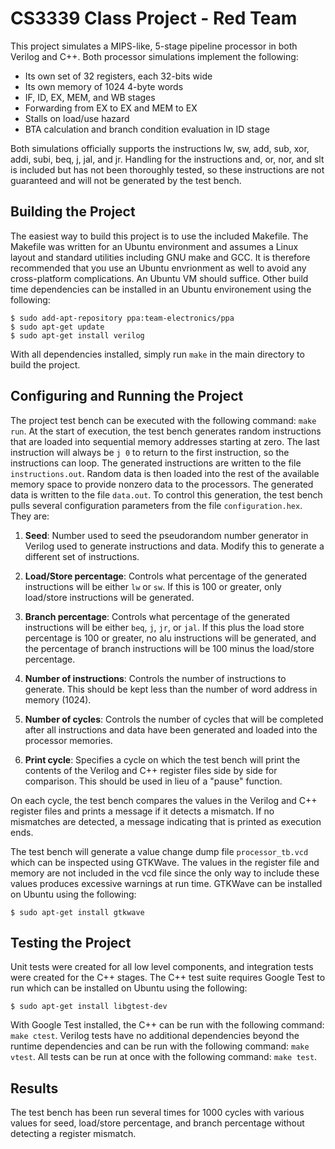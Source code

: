 # CS3339 Class Project - Red Team

This project simulates a MIPS-like, 5-stage pipeline processor in both Verilog and C++. Both processor simulations implement the following:

* Its own set of 32 registers, each 32-bits wide
* Its own memory of 1024 4-byte words
* IF, ID, EX, MEM, and WB stages
* Forwarding from EX to EX and MEM to EX
* Stalls on load/use hazard
* BTA calculation and branch condition evaluation in ID stage

Both simulations officially supports the instructions lw, sw, add, sub, xor, addi, subi, beq, j, jal, and jr. Handling for the instructions and, or, nor, and slt is included but has not been thoroughly tested, so these instructions are not guaranteed and will not be generated by the test bench.

## Building the Project

The easiest way to build this project is to use the included Makefile. The Makefile was written for an Ubuntu environment and assumes a Linux layout and standard utilities including GNU make and GCC. It is therefore recommended that you use an Ubuntu envrionment as well to avoid any cross-platform complications. An Ubuntu VM should suffice. Other build time dependencies can be installed in an Ubuntu environement using the following:

```
$ sudo add-apt-repository ppa:team-electronics/ppa
$ sudo apt-get update
$ sudo apt-get install verilog
```

With all dependencies installed, simply run `make` in the main directory to build the project.

## Configuring and Running the Project

The project test bench can be executed with the following command: `make run`. At the start of execution, the test bench generates random instructions that are loaded into sequential memory addresses starting at zero. The last instruction will always be `j 0` to return to the first instruction, so the instructions can loop. The generated instructions are written to the file `instructions.out`. Random data is then loaded into the rest of the available memory space to provide nonzero data to the processors. The generated data is written to the file `data.out`. To control this generation, the test bench pulls several configuration parameters from the file `configuration.hex`. They are:

1. **Seed**: Number used to seed the pseudorandom number generator in Verilog used to generate instructions and data. Modify this to generate a different set of instructions.
  
2. **Load/Store percentage**: Controls what percentage of the generated instructions will be either `lw` or `sw`. If this is 100 or greater, only load/store instructions will be generated.
  
3. **Branch percentage**: Controls what percentage of the generated instructions will be either `beq`, `j`, `jr`, or `jal`. If this plus the load store percentage is 100 or greater, no alu instructions will be generated, and the percentage of branch instructions will be 100 minus the load/store percentage.

4. **Number of instructions**: Controls the number of instructions to generate. This should be kept less than the number of word address in memory (1024).

5. **Number of cycles**: Controls the number of cycles that will be completed after all instructions and data have been generated and loaded into the processor memories.

6. **Print cycle**: Specifies a cycle on which the test bench will print the contents of the Verilog and C++ register files side by side for comparison. This should be used in lieu of a "pause" function.

On each cycle, the test bench compares the values in the Verilog and C++ register files and prints a message if it detects a mismatch. If no mismatches are detected, a message indicating that is printed as execution ends.

The test bench will generate a value change dump file `processor_tb.vcd` which can be inspected using GTKWave. The values in the register file and memory are not included in the vcd file since the only way to include these values produces excessive warnings at run time. GTKWave can be installed on Ubuntu using the following:

```
$ sudo apt-get install gtkwave
```

## Testing the Project

Unit tests were created for all low level components, and integration tests were created for the C++ stages. The C++ test suite requires Google Test to run which can be installed on Ubuntu using the following:

```
$ sudo apt-get install libgtest-dev
```

With Google Test installed, the C++ can be run with the following command: `make ctest`. Verilog tests have no additional dependencies beyond the runtime dependencies and can be run with the following command: `make vtest`. All tests can be run at once with the following command: `make test`.


## Results

The test bench has been run several times for 1000 cycles with various values for seed, load/store percentage, and branch percentage without detecting a register mismatch.
